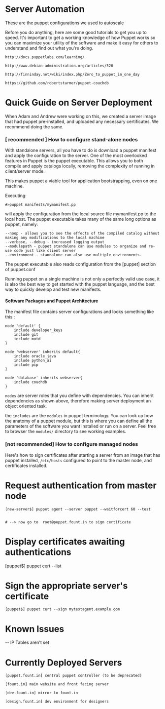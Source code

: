 Server Automation
=======================================================

These are the puppet configurations we used to autoscale

Before you do anything, here are some good tutorials to get you up to speed. 
It's important to get a working knowledge of how Puppet works so you can
maximize your utility of the software and make it easy for others to understand
and find out what you're doing. 

	http://docs.puppetlabs.com/learning/

	http://www.debian-administration.org/articles/526 
	
	http://finninday.net/wiki/index.php/Zero_to_puppet_in_one_day 
	
	https://github.com/robertstarmer/puppet-couchdb
	

Quick Guide on Server Deployment
=======================================================
When Adam and Andrew were working on this, we created a server
image that had puppet pre-installed, and uploaded any necessary
certificates. We recommend doing the same.


### [  recommended  ] How to configure stand-alone nodes
With standalone servers, all you have to do is download a puppet manifest
and apply the configuration to the server. One of the most overlooked features 
in Puppet is the puppet executable. This allows you to both compile and apply 
catalogs locally, removing the complexity of running in client/server mode.

This makes puppet a viable tool for application bootstrapping, even on one machine.

Executing:

    #>puppet manifests/mymanifest.pp

will apply the configuration from the local source file mymanifest.pp to the 
local host. The puppet executable takes many of the same long options as puppet, namely:

    --noop - allows you to see the effects of the compiled catalog without making any modifications to the local machine
    --verbose, --debug - increased logging output
    --modulepath - puppet standalone can use modules to organize and re-use code just like client server
    --environment - standalone can also use multiple environments.

The puppet executable also reads configuration from the [puppet] section of puppet.conf

Running puppet on a single machine is not only a perfectly valid use case, it is
also the best way to get started with the puppet language, and the best way to 
quickly develop and test new manifests.

#### Software Packages and Puppet Architecture
The manifest file contains server configurations and looks something like this : 

```puppet
node 'default' {
	include developer_keys
	include git
	include motd
}

node 'webserver' inherits default{
	include oracle_java
	include python_ai
    include pip
}

node 'database' inherits webserver{
	include couchdb
}
```

`nodes` are server roles that you define with dependencies.  You can inherit dependencies 
as shown above, therefore making server deployment an object oriented task.

the `includes` are the `modules` in puppet terminology.  You can look up how the anatomy of a puppet module,
but this is where you can define all the parameters of the software you want installed or run on a server.
Feel free to browser the `modules/` directory to see working examples.

### [not recommended] How to configure managed nodes
Here's how to sign certificates after starting a server from an image
that has puppet installed, `/etc/hosts` configured to point to the 
master node, and certificates installed.

  # Request authentication from master node
	[new-server$] puppet agent --server puppet --waitforcert 60 --test
	

	# --> now go to  root@puppet.fount.in to sign certificate
  # Display certificates awaiting authentications
  [puppet$] puppet cert --list
	
  # Sign the appropriate server's certificate
	[puppet$] puppet cert --sign mytestagent.example.com


Known Issues
=======================================================
-- IP Tables aren't set
	


Currently Deployed Servers
=======================================================

	[puppet.fount.in] central puppet controller (to be deprecated)

	[fount.in] main website and front facing server

	[dev.fount.in] mirror to fount.in
	
	[design.fount.in] dev environment for designers
